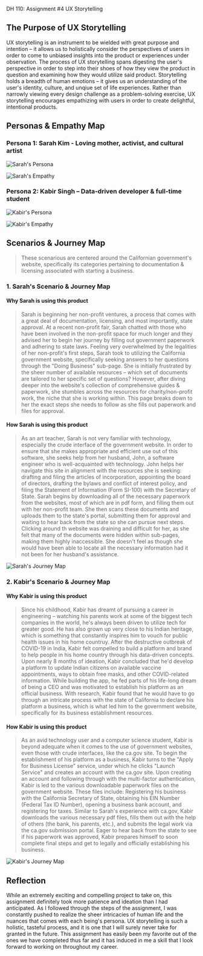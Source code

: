 DH 110: Assignment #4
UX Storytelling

## The Purpose of UX Storytelling
UX storytelling is an instrument to be wielded with great purpose and intention – it allows us to holistically consider the perspectives of users in order to come to unbiased insights into the product or experiences under observation. The process of UX storytelling spans digesting the user's perspective in order to step into their shoes of how they view the product in question and examining how they would utilize said product. Storytelling holds a breadth of human emotions – it gives us an understanding of the user's identity, culture, and unqiue set of life experiences. Rather than narrowly viewing every design challenge as a problem-solving exercise, UX storytelling encourages empathizing with users in order to create delightful, intentional products. 

## Personas & Empathy Map

### Persona 1: Sarah Kim - Loving mother, activist, and cultural artist

![Sarah's Persona](persona01.jpg)

![Sarah's Empathy](empathymap01.jpg)

### Persona 2: Kabir Singh – Data-driven developer & full-time student

![Kabir's Persona](persona02.jpg)

![Kabir's Empathy](empathymap02.jpg)


## Scenarios & Journey Map
> These scenarious are centered around the Californian government's website, specifically its categories pertaining to documentation & licensing associated with starting a business.

### 1. Sarah's Scenario & Journey Map
#### Why Sarah is using this product

> Sarah is beginning her non-profit ventures, a process that comes with a great deal of documentation, licensing, and most importantly, state approval. At a recent non-profit fair, Sarah chatted with those who have been involved in the non-profit space for much longer and they advised her to begin her journey by filling out government paperwork and adhering to state laws. Feeling very overwhelmed by the legalities of her non-profit's first steps, Sarah took to utilizing the California government website, specifically seeking answers to her questions through the "Doing Business" sub-page. She is initially frustrated by the sheer number of available resources – which set of documents are tailored to her specific set of questions? However, after diving deeper into the website's collection of comprehensive guides & paperwork, she stumbles across the resources for charity/non-profit work, the niche that she is working within. This page breaks down to her the exact steps she needs to follow as she fills out paperwork and files for approval.

#### How Sarah is using this product
> As an art teacher, Sarah is not very familiar with technology, especially the crude interface of the government website. In order to ensure that she makes appropriate and efficient use out of this software, she seeks help from her husband, John, a software engineer who is well-acquainted with technology. John helps her navigate this site in alignment with the resources she is seeking: drafting and filing the articles of incorporation, appointing the board of directors, drafting the bylaws and conflict of interest policy, and filing the Statement of Information (Form SI-100) with the Secretary of State. Sarah begins by downloading all of the necessary paperwork from the websites, most of which are in pdf form, and filling them out with her non-profit team. She then scans these documents and uploads them to the state's portal, submitting them for approval and waiting to hear back from the state so she can pursue next steps. Clicking around th website was draining and difficult for her, as she felt that many of the documents were hidden within sub-pages, making them highly inaccessible. She doesn't feel as though she would have been able to locate all the necessary information had it not been for her husband's assistance. 

![Sarah's Journey Map](journeymap01.jpg)

### 2. Kabir's Scenario & Journey Map
#### Why Kabir is using this product
> Since his childhood, Kabir has dreamt of pursuing a career in engineering – watching his parents work at some of the biggest tech companies in the world, he's always been driven to utilize tech for greater good. He has also grown up very close to his Indian heritage, which is something that constantly inspires him to vouch for public health issues in his home countruy. After the destructive outbreak of COVID-19 in India, Kabir felt compelled to build a platform and brand to help people in his home country through his data-driven concepts. Upon nearly 8 months of ideation, Kabir concluded that he'd develop a platform to update Indian citizens on available vaccine appointments, ways to obtain free masks, and other COVID-related information. While building the app, he fed parts of his life-long dream of being a CEO and was motivated to establish his platform as an official business. With research, Kabir found that he would have to go through an intricate process with the state of California to declare his platform a business, which is what led him to the government website, specifically for its business establishment resources.

#### How Kabir is using this product
> As an avid technology user and a computer science student, Kabir is beyond adequate when it comes to the use of government websites, even those with crude interfaces, like the ca.gov site. To begin the establishment of his platform as a business, Kabir turns to the "Apply for Business License" service, under which he clicks "Launch Service" and creates an account with the ca.gov site. Upon creating an account and following through with the multi-factor authentication, Kabir is led to the various downloadable paperwork files on the government website. These files include: Registering his business with the California Secretary of State, obtaining his EIN Number (Federal Tax ID Number), opening a business bank account, and registering for taxes. Similar to Sarah's experience with ca.gov, Kabir downloads the various necessary pdf files, fills them out with the help of others (the bank, his parents, etc.), and submits the legal work via the ca.gov submission portal. Eager to hear back from the state to see if his paperwork was approved, Kabir prepares himself to soon complete final steps and get to legally and officially establishing his business.

![Kabir's Journey Map](journeymap02.jpg)


## Reflection
While an extremely exciting and compelling project to take on, this assignment definitely took more patience and ideation than I had anticipated. As I followed through the steps of the assignment, I was constantly pushed to realize the sheer intricacies of human life and the nuances that comes with each being's persona. UX storytelling is such a holistic, tasteful process, and it is one that I will surely never take for granted in the future. This assignment has easily been my favorite out of the ones we have completed thus far and it has induced in me a skill that I look forward to working on throughout my career.

